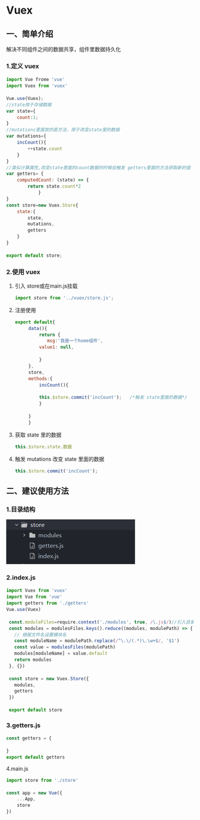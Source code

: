 # Vuex

## 一、简单介绍

解决不同组件之间的数据共享，组件里数据持久化

### 1.定义 vuex

```javascript
import Vue frome 'vue'
import Vuex from 'vuex'

Vue.use(Vuex);
//state用于存储数据
var state={
	count:1;
}
//mutations里面放的是方法，用于改变state里的数据
var mutations={
	incCount(){
		++state.count
	}
}
//类似计算属性,改变state里面的count数据的时候会触发 getters里面的方法获取新的值
var getters= {
	computedCount: (state) => {
		return state.count*2
		    }
}
const store=new Vuex.Store{
	state:{
		state,
		mutations,
		getters
	}
}

export default store;
```

### 2.使用 vuex

1. 引入 store或在main.js挂载

   ```javascript
   import store from '../vuex/store.js';
   ```
2. 注册使用

   ```javascript
   export default{
   		data(){
   		    return {   
   		       msg:'我是一个home组件',
   			value1: null,
   
   		    }
   		},
   		store,
   		methods:{
   		    incCount(){
   
   			this.$store.commit('incCount');   /*触发 state里面的数据*/
   		    }
   
   		}
   	    }
   ```
3. 获取 state 里的数据

   ```javascript
   this.$store.state.数据
   ```
4. 触发 mutations 改变 state 里面的数据

   ```javascript
   this.$store.commit('incCount');
   ```

## 二、建议使用方法

### 1.目录结构

![image-20220408160312541](assets/image-20220408160312541.png)

### 2.index.js

```javascript
import Vuex from 'vuex'
import Vue from 'vue'
import getters from './getters'
Vue.use(Vuex)

 const.moduleFiles=require.context('./modules', true, /\.js$/)//引入目录下所有模块
 const modules = modulesFiles.keys().reduce((modules, modulePath) => {
   // 根据文件名设置模块名
   const moduleName = modulePath.replace(/^\.\/(.*)\.\w+$/, '$1')
   const value = modulesFiles(modulePath)
   modules[moduleName] = value.default
   return modules
 }, {})
 
 const store = new Vuex.Store({
   modules,
   getters
 })
 
 export default store
```

### 3.getters.js

```javascript
const getters = {

}
export default getters
```

4.main.js

```javascript
import store from './store'

const app = new Vue({
    ...App,
	store
})
```


